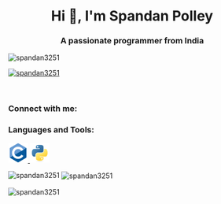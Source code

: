 <h1 align="center">Hi 👋, I'm Spandan Polley</h1>
<h3 align="center">A passionate programmer from India</h3>

<p align="left"> <img src="https://komarev.com/ghpvc/?username=spandan3251&label=Profile%20views&color=0e75b6&style=flat" alt="spandan3251" /> </p>

<p align="left"> <a href="https://github.com/ryo-ma/github-profile-trophy"><img src="https://github-profile-trophy.vercel.app/?username=spandan3251" alt="spandan3251" /></a> </p>

<p align="left"> <a href="https://twitter.com/" target="blank"><img src="https://img.shields.io/twitter/follow/?logo=twitter&style=for-the-badge" alt="" /></a> </p>

<h3 align="left">Connect with me:</h3>
<p align="left">
</p>

<h3 align="left">Languages and Tools:</h3>
<p align="left"> <a href="https://www.cprogramming.com/" target="_blank" rel="noreferrer"> <img src="https://raw.githubusercontent.com/devicons/devicon/master/icons/c/c-original.svg" alt="c" width="40" height="40"/> </a> <a href="https://www.python.org" target="_blank" rel="noreferrer"> <img src="https://raw.githubusercontent.com/devicons/devicon/master/icons/python/python-original.svg" alt="python" width="40" height="40"/> </a> </p>

<p><img align="left" src="https://github-readme-stats.vercel.app/api/top-langs?username=spandan3251&show_icons=true&locale=en&layout=compact" alt="spandan3251" /></p>

<p>&nbsp;<img align="center" src="https://github-readme-stats.vercel.app/api?username=spandan3251&show_icons=true&locale=en" alt="spandan3251" /></p>

<p><img align="center" src="https://github-readme-streak-stats.herokuapp.com/?user=spandan3251&" alt="spandan3251" /></p>
